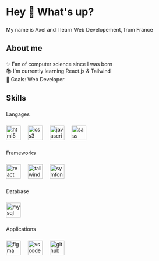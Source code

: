 <h1 align="left">Hey 👋 What's up?</h1>

###

<p align="left">My name is Axel and I learn Web Developement, from France</p>

###

<h2 align="left">About me</h2>

###

<p align="left">✨ Fan of computer science since I was born<br>📚 I'm currently learning React.js & Tailwind<br>🎯 Goals: Web Developer</p>

###

<h2 align="left">Skills</h2>

###

<p align="left">Langages</p>

###

<div align="left">
  <img src="https://cdn.jsdelivr.net/gh/devicons/devicon/icons/html5/html5-original.svg" height="40" alt="html5 logo"  />
  <img width="12" />
  <img src="https://cdn.jsdelivr.net/gh/devicons/devicon/icons/css3/css3-original.svg" height="40" alt="css3 logo"  />
  <img width="12" />
  <img src="https://cdn.jsdelivr.net/gh/devicons/devicon/icons/javascript/javascript-original.svg" height="40" alt="javascript logo"  />
  <img width="12" />
  <img src="https://cdn.simpleicons.org/sass/CC6699" height="40" alt="sass logo"  />
</div>

###

<p align="left">Frameworks</p>

###

<div align="left">
  <img src="https://cdn.jsdelivr.net/gh/devicons/devicon/icons/react/react-original.svg" height="40" alt="react logo"  />
  <img width="12" />
  <img src="https://cdn.simpleicons.org/tailwindcss/06B6D4" height="40" alt="tailwindcss logo"  />
  <img width="12" />
  <img src="https://cdn.simpleicons.org/symfony/000000" height="40" alt="symfony logo"  />
</div>

###

<p align="left">Database</p>

###

<div align="left">
  <img src="https://cdn.simpleicons.org/mysql/4479A1" height="40" alt="mysql logo"  />
</div>

###

<p align="left">Applications</p>

###

<div align="left">
  <img src="https://cdn.jsdelivr.net/gh/devicons/devicon/icons/figma/figma-original.svg" height="40" alt="figma logo"  />
  <img width="12" />
  <img src="https://cdn.jsdelivr.net/gh/devicons/devicon/icons/vscode/vscode-original.svg" height="40" alt="vscode logo"  />
  <img width="12" />
  <img src="https://cdn.simpleicons.org/github/181717" height="40" alt="github logo"  />
</div>

###
